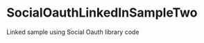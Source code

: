 SocialOauthLinkedInSampleTwo
============================

Linked sample using Social Oauth library code

